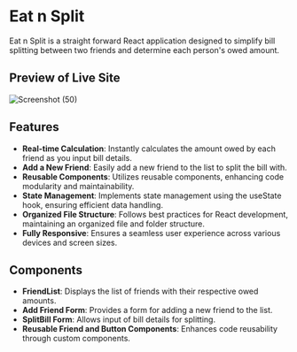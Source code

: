 # Eat n Split

Eat n Split is a straight forward React application designed to simplify bill splitting between two friends and determine each person's owed amount.

## Preview of Live Site

![Screenshot (50)](https://github.com/SDInfinity/Eat-n-Split./assets/102734212/cb0b6f57-891b-4ac0-87cf-d7428070d2a7)


## Features

- **Real-time Calculation**: Instantly calculates the amount owed by each friend as you input bill details.
- **Add a New Friend**: Easily add a new friend to the list to split the bill with.
- **Reusable Components**: Utilizes reusable components, enhancing code modularity and maintainability.
- **State Management**: Implements state management using the useState hook, ensuring efficient data handling.
- **Organized File Structure**: Follows best practices for React development, maintaining an organized file and folder structure.
- **Fully Responsive**: Ensures a seamless user experience across various devices and screen sizes.

## Components

- **FriendList**: Displays the list of friends with their respective owed amounts.
- **Add Friend Form**: Provides a form for adding a new friend to the list.
- **SplitBill Form**: Allows input of bill details for splitting.
- **Reusable Friend and Button Components**: Enhances code reusability through custom components.
